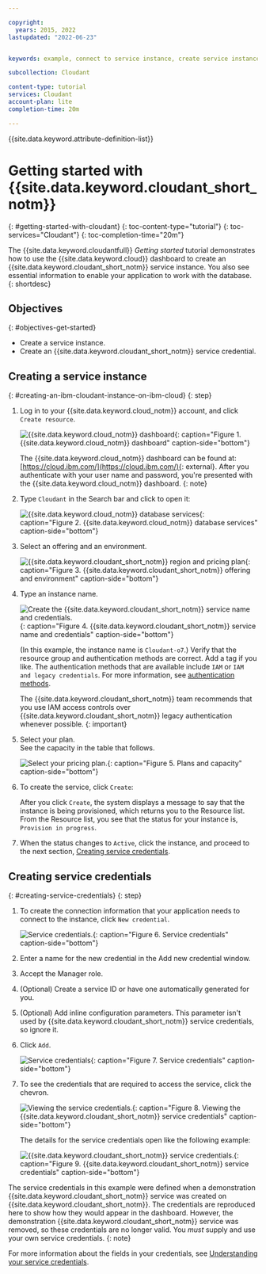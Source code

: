 ```yaml
---

copyright:
  years: 2015, 2022
lastupdated: "2022-06-23"


keywords: example, connect to service instance, create service instance, service credentials, instance

subcollection: Cloudant

content-type: tutorial
services: Cloudant
account-plan: lite 
completion-time: 20m

---
```


{{site.data.keyword.attribute-definition-list}}

# Getting started with {{site.data.keyword.cloudant_short_notm}}
{: #getting-started-with-cloudant}
{: toc-content-type="tutorial"}
{: toc-services="Cloudant"}
{: toc-completion-time="20m"}

The {{site.data.keyword.cloudantfull}} *Getting started* tutorial demonstrates how to use the {{site.data.keyword.cloud}} dashboard to create an {{site.data.keyword.cloudant_short_notm}} service instance. You also see essential information to enable your application to work with the database. 
{: shortdesc} 

## Objectives
{: #objectives-get-started}

- Create a service instance. 
- Create an {{site.data.keyword.cloudant_short_notm}} service credential.

## Creating a service instance
{: #creating-an-ibm-cloudant-instance-on-ibm-cloud}
{: step}

1.  Log in to your {{site.data.keyword.cloud_notm}} account, and click `Create resource`.  

    ![{{site.data.keyword.cloud_notm}} dashboard](/tutorials/images/img0001.png){: caption="Figure 1. {{site.data.keyword.cloud_notm}} dashboard" caption-side="bottom"}

    The {{site.data.keyword.cloud_notm}} dashboard can be found at:
    [https://cloud.ibm.com/](https://cloud.ibm.com/){: external}.
    After you authenticate with your user name and password,
    you're presented with the {{site.data.keyword.cloud_notm}} dashboard. 
    {: note}
    
2.  Type `Cloudant` in the Search bar and click to open it:

    ![{{site.data.keyword.cloud_notm}} database services](/tutorials/images/img0003.png){: caption="Figure 2. {{site.data.keyword.cloud_notm}} database services" caption-side="bottom"}

3.  Select an offering and an environment.  

    ![{{site.data.keyword.cloudant_short_notm}} region and pricing plan](/tutorials/images/img0005a.png){: caption="Figure 3. {{site.data.keyword.cloudant_short_notm}} offering and environment" caption-side="bottom"}

4.  Type an instance name. </br>

    ![Create the {{site.data.keyword.cloudant_short_notm}} service name and credentials.](tutorials/images/img0005b.png){: caption="Figure 4. {{site.data.keyword.cloudant_short_notm}} service name and credentials" caption-side="bottom"}

    (In this example, the instance name is `Cloudant-o7`.) Verify that the resource group and authentication methods are correct. Add a tag if you like. The authentication methods that are available include `IAM` or `IAM and legacy credentials`. For more information, see [authentication methods](/docs/Cloudant?topic=Cloudant-managing-access-for-cloudant).

    The {{site.data.keyword.cloudant_short_notm}} team recommends that you use IAM access controls over {{site.data.keyword.cloudant_short_notm}} legacy authentication whenever possible.
    {: important}
 
5.  Select your plan. </br>
    See the capacity in the table that follows.   

    ![Select your pricing plan.](tutorials/images/img0005c.png){: caption="Figure 5. Plans and capacity" caption-side="bottom"}

6.  To create the service, click `Create`:

    After you click `Create`, the system displays a message to say that the instance is being provisioned, which returns you to the Resource list. From the Resource list, you see that the status for your instance is, `Provision in progress`. 

7.  When the status changes to `Active`, click the instance, and proceed to the next section, [Creating service credentials](#creating-service-credentials).   

## Creating service credentials
{: #creating-service-credentials}
{: step}

1.  To create the connection information that your application needs to connect to the instance, click `New credential`.

    ![Service credentials.](tutorials/images/img0050.png){: caption="Figure 6. Service credentials" caption-side="bottom"}

2.  Enter a name for the new credential in the Add new credential window. 

3.  Accept the Manager role.

4.  (Optional) Create a service ID or have one automatically generated for you. 

5.  (Optional) Add inline configuration parameters. This parameter isn't used by {{site.data.keyword.cloudant_short_notm}} service credentials, so ignore it. 

6.  Click `Add`. 

    ![Service credentials](tutorials/images/img0051.png){: caption="Figure 7. Service credentials" caption-side="bottom"}

7.  To see the credentials that are required to access the service, click the chevron. 

    ![Viewing the service credentials.](tutorials/images/img0052.png){: caption="Figure 8. Viewing the {{site.data.keyword.cloudant_short_notm}} service credentials" caption-side="bottom"}

    The details for the service credentials open like the following example:

    ![{{site.data.keyword.cloudant_short_notm}} service credentials.](tutorials/images/img0009.png){: caption="Figure 9. {{site.data.keyword.cloudant_short_notm}} service credentials" caption-side="bottom"}

The service credentials in this example were defined when a demonstration {{site.data.keyword.cloudant_short_notm}} service was created on {{site.data.keyword.cloudant_short_notm}}. The credentials are reproduced here to show how they would appear in the dashboard. However, the demonstration {{site.data.keyword.cloudant_short_notm}} service was removed, so these credentials are no longer valid. You *must* supply and use your own service credentials.
{: note}

For more information about the fields in your credentials, see [Understanding your service credentials](/docs/Cloudant?topic=Cloudant-locating-your-service-credentials#the-service-credentials).

